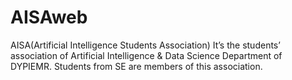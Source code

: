 # AISAweb
AISA(Artificial Intelligence Students Association)  It’s the students’ association of Artificial Intelligence &amp; Data Science Department of DYPIEMR. Students from SE are members of this association.
